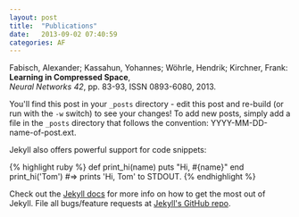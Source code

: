 ```yaml
---
layout: post
title:  "Publications"
date:   2013-09-02 07:40:59
categories: AF
---
```


Fabisch, Alexander; Kassahun, Yohannes; Wöhrle, Hendrik; Kirchner, Frank:<br/>
**Learning in Compressed Space**,<br/>
*Neural Networks 42*, pp. 83-93, ISSN 0893-6080, 2013.

You'll find this post in your `_posts` directory - edit this post and re-build (or run with the `-w` switch) to see your changes!
To add new posts, simply add a file in the `_posts` directory that follows the convention: YYYY-MM-DD-name-of-post.ext.

Jekyll also offers powerful support for code snippets:

{% highlight ruby %}
def print_hi(name)
  puts "Hi, #{name}"
end
print_hi('Tom')
#=> prints 'Hi, Tom' to STDOUT.
{% endhighlight %}

Check out the [Jekyll docs][jekyll] for more info on how to get the most out of Jekyll. File all bugs/feature requests at [Jekyll's GitHub repo][jekyll-gh].

[jekyll-gh]: https://github.com/mojombo/jekyll
[jekyll]:    http://jekyllrb.com

